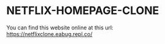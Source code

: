 # NETFLIX-HOMEPAGE-CLONE
You can find this website online at this url: https://netflixclone.eabug.repl.co/
